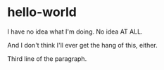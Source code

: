 # hello-world
I have no idea what I'm doing.  No idea AT ALL.

And I don't think I'll ever get the hang of this, either.

Third line of the paragraph.
